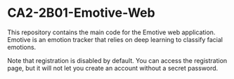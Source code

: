 # CA2-2B01-Emotive-Web
This repository contains the main code for the Emotive web application. Emotive is an emotion tracker that relies on deep learning to classify facial emotions.

Note that registration is disabled by default. You can access the registration page, but it will not let you create an account without a secret password.
